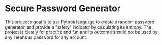# Secure Password Generator
This project's goal is to use Python language to create a random password generator, and provide a "safety" indicator by calculating its entropy.
The project is clearly for practice and fun and its outcome should not be used by any means as password for any account.
